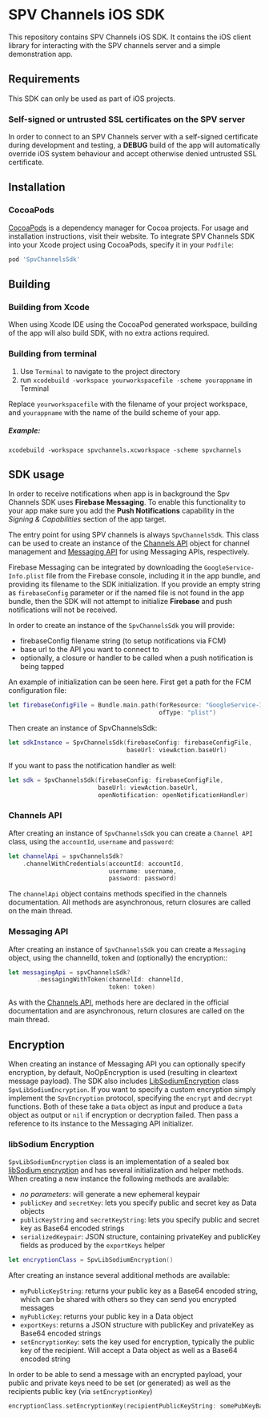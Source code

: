 # SPV Channels iOS SDK

This repository contains SPV Channels iOS SDK. It contains the iOS client library for interacting with the SPV channels server and a simple demonstration app.

## Requirements

This SDK can only be used as part of iOS projects.

### Self-signed or untrusted SSL certificates on the SPV server

In order to connect to an SPV Channels server with a self-signed certificate during development and testing, a **DEBUG** build of the app will automatically override iOS system behaviour and accept otherwise denied untrusted SSL certificate.

## Installation

### CocoaPods

[CocoaPods](https://cocoapods.org) is a dependency manager for Cocoa projects. For usage and installation instructions, visit their website. To integrate SPV Channels SDK into your Xcode project using CocoaPods, specify it in your `Podfile`:

```ruby
pod 'SpvChannelsSdk'
```

## Building

### Building from Xcode

When using Xcode IDE using the CocoaPod generated workspace, building of the app will also build SDK, with no extra actions required.

### Building from terminal

1. Use `Terminal` to navigate to the project directory
2. run `xcodebuild -workspace yourworkspacefile -scheme yourappname` in Terminal

Replace `yourworkspacefile` with the filename of your project workspace, and `yourappname` with the name of the build scheme of your app.

##### Example:

`xcodebuild -workspace spvchannels.xcworkspace -scheme spvchannels`

## SDK usage

In order to receive notifications when app is in background the Spv Channels SDK uses **Firebase Messaging**.
To enable this functionality to your app make sure you add the **Push Notifications** capability in the *Signing & Capabilities* section of the app target.

The entry point for using SPV channels is always `SpvChannelsSdk`. This class can be used to create an instance of the [Channels API](#channels-api)  object for channel management and [Messaging API](#messaging-api) for using Messaging APIs, respectively.

Firebase Messaging can be integrated by downloading the `GoogleService-Info.plist` file from the Firebase console, including it in the app bundle, and providing its filename to the SDK initialization. If you provide an empty string as `firebaseConfig` parameter or if the named file is not found in the app bundle, then the SDK will not attempt to initialize **Firebase** and push notifications will not be received.

In order to create an instance of the `SpvChannelsSdk` you will provide:
- firebaseConfig filename string (to setup notifications via FCM)
- base url to the API you want to connect to
- optionally, a closure or handler to be called when a push notification is being tapped

An example of initialization can be seen here. First get a path for the FCM configuration file:

```swift
let firebaseConfigFile = Bundle.main.path(forResource: "GoogleService-Info",
                                          ofType: "plist")
```

Then create an instance of SpvChannelsSdk:

```swift
let sdkInstance = SpvChannelsSdk(firebaseConfig: firebaseConfigFile,
                                 baseUrl: viewAction.baseUrl)
```

If you want to pass the notification handler as well:

```swift
let sdk = SpvChannelsSdk(firebaseConfig: firebaseConfigFile,
                         baseUrl: viewAction.baseUrl,
                         openNotification: openNotificationHandler)
```

### Channels API

After creating an instance of `SpvChannelsSdk` you can create a `Channel API` class, using the
`accountId`, `username` and `password`:

```swift
let channelApi = spvChannelsSdk?
    .channelWithCredentials(accountId: accountId,
                            username: username,
                            password: password)
```

The `channelApi` object contains methods specified in the channels documentation. All methods are asynchronous, return closures are called on the main thread.

### Messaging API

After creating an instance of `SpvChannelsSdk` you can create a `Messaging` object, using the channelId,
token and (optionally) the encryption::

```swift
let messagingApi = spvChannelsSdk?
        .messagingWithToken(channelId: channelId,
                            token: token)
```

As with the [Channels API](#channels-api), methods here are declared in the official documentation and are asynchronous, return closures are called on the main thread.


## Encryption

When creating an instance of Messaging API you can optionally specify encryption, by default, NoOpEncryption is
used (resulting in cleartext message payload). The SDK also includes [LibSodiumEncryption](#libsodium-encryption) class `SpvLibSodiumEncryption`. If you want to specify a custom encryption simply implement the `SpvEncryption` protocol, specifying the `encrypt` and `decrypt` functions. Both of these take a `Data` object as input and produce a `Data` object as output or `nil` if encryption or decryption failed. Then pass a reference to its instance to the Messaging API initializer. 

### libSodium Encryption

`SpvLibSodiumEncryption` class is an implementation of a sealed box [libSodium encryption](https://libsodium.gitbook.io/doc) and has several initialization and helper methods. When creating a new instance the following methods are available:

- *no parameters*: will generate a new ephemeral keypair
- `publicKey` and `secretKey`: lets you specify public and secret key as Data objects
- `publicKeyString` and `secretKeyString`: lets you specify public and secret key as Base64 encoded strings
- `serializedKeypair`: JSON structure, containing privateKey and publicKey fields as produced by the `exportKeys` helper

```swift
let encryptionClass = SpvLibSodiumEncryption()
```

After creating an instance several additional methods are available:

- `myPublicKeyString`: returns your public key as a Base64 encoded string, which can be shared with others so they can send you encrypted messages
- `myPublicKey`: returns your public key in a Data object
- `exportKeys`: returns a JSON structure with publicKey and privateKey as Base64 encoded strings
- `setEncryptionKey`: sets the key used for encryption, typically the public key of the recipient. Will accept a Data object as well as a Base64 encoded string

In order to be able to send a message with an encrypted payload, your public and private keys need to be set (or generated) as well as the recipients public key (via `setEncryptionKey`)

```swift
encryptionClass.setEncryptionKey(recipientPublicKeyString: somePubKeyBase64String)
```
